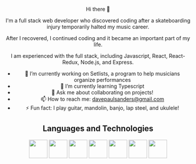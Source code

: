 <div align="center">

Hi there 👋

I'm a full stack web developer who discovered coding after a skateboarding injury temporarily halted my music career.

 After I recovered, I continued coding and it became an important part of my life.
 
 I am experienced with the full stack, including Javascript, React, React-Redux, Node.js, and Express.

- 🔭 I’m currently working on Setlists, a program to help musicians organize performances
- 🌱 I’m currently learning Typescript
- 💬 Ask me about collaborating on projects!
- 📫 How to reach me: davepaulsanders@gmail.com
- ⚡ Fun fact: I play guitar, mandolin, banjo, lap steel, and ukulele!

## Languages and Technologies

  <div style="display: flex, justify-content: center, align-items: center">
     <img src="https://upload.wikimedia.org/wikipedia/commons/9/99/Unofficial_JavaScript_logo_2.svg" style="width: 50px"/>
     <img src="https://upload.wikimedia.org/wikipedia/commons/a/a7/React-icon.svg" style="width: 50px"/>
     <img src="https://upload.wikimedia.org/wikipedia/commons/3/38/HTML5_Badge.svg" style="width: 50px"/>
     <img src="https://upload.wikimedia.org/wikipedia/commons/6/62/CSS3_logo.svg" style="width: 50px"/>
     <img src="https://upload.wikimedia.org/wikipedia/commons/b/b2/Bootstrap_logo.svg" style="width: 50px"/>
     <img src="https://upload.wikimedia.org/wikipedia/commons/d/d5/Tailwind_CSS_Logo.svg" style="width: 50px"/>
     <img src="https://upload.wikimedia.org/wikipedia/commons/3/3f/Git_icon.svg" style="width: 50px"/>
   
  </div>
 
</div>
